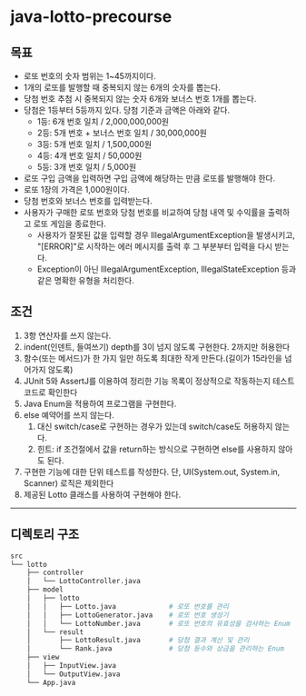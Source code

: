 # java-lotto-precourse

## 목표 

- 로또 번호의 숫자 범위는 1~45까지이다.
- 1개의 로또를 발행할 때 중복되지 않는 6개의 숫자를 뽑는다.
- 당첨 번호 추첨 시 중복되지 않는 숫자 6개와 보너스 번호 1개를 뽑는다.
- 당첨은 1등부터 5등까지 있다. 당첨 기준과 금액은 아래와 같다.
  - 1등: 6개 번호 일치 / 2,000,000,000원
  - 2등: 5개 번호 + 보너스 번호 일치 / 30,000,000원
  - 3등: 5개 번호 일치 / 1,500,000원
  - 4등: 4개 번호 일치 / 50,000원
  - 5등: 3개 번호 일치 / 5,000원
- 로또 구입 금액을 입력하면 구입 금액에 해당하는 만큼 로또를 발행해야 한다.
- 로또 1장의 가격은 1,000원이다.
- 당첨 번호와 보너스 번호를 입력받는다.
- 사용자가 구매한 로또 번호와 당첨 번호를 비교하여 당첨 내역 및 수익률을 출력하고 로또 게임을 종료한다.
  - 사용자가 잘못된 값을 입력할 경우 IllegalArgumentException을 발생시키고, "[ERROR]"로 시작하는 에러 메시지를 출력 후 그 부분부터 입력을 다시 받는다.
  - Exception이 아닌 IllegalArgumentException, IllegalStateException 등과 같은 명확한 유형을 처리한다.

## 조건
1. 3항 연산자를 쓰지 않는다.
2. indent(인덴트, 들여쓰기) depth를 3이 넘지 않도록 구현한다. 2까지만 허용한다
3. 함수(또는 메서드)가 한 가지 일만 하도록 최대한 작게 만든다.(길이가 15라인을 넘어가지 않도록)
4. JUnit 5와 AssertJ를 이용하여 정리한 기능 목록이 정상적으로 작동하는지 테스트 코드로 확인한다
5. Java Enum을 적용하여 프로그램을 구현한다.
6. else 예약어를 쓰지 않는다. 
   1. 대신 switch/case로 구현하는 경우가 있는데 switch/case도 허용하지 않는다.
   2. 힌트: if 조건절에서 값을 return하는 방식으로 구현하면 else를 사용하지 않아도 된다.
7. 구현한 기능에 대한 단위 테스트를 작성한다. 단, UI(System.out, System.in, Scanner) 로직은 제외한다
8. 제공된 Lotto 클래스를 사용하여 구현해야 한다.

---

## 디렉토리 구조

```bash
src
└── lotto
    ├── controller
    │   └── LottoController.java    
    ├── model
    │   ├── lotto
    │   │   ├── Lotto.java             # 로또 번호를 관리
    │   │   ├── LottoGenerator.java    # 로또 번호 생성기
    │   │   └── LottoNumber.java       # 로또 번호의 유효성을 검사하는 Enum
    │   └── result
    │       ├── LottoResult.java       # 당첨 결과 계산 및 관리
    │       └── Rank.java              # 당첨 등수와 상금을 관리하는 Enum
    ├── view
    │   ├── InputView.java             
    │   └── OutputView.java   
    └── App.java                
```

## 